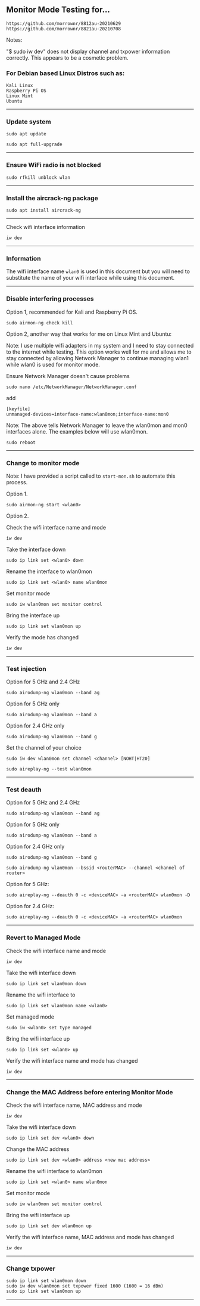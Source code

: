 ## Monitor Mode Testing for...
```
https://github.com/morrownr/8812au-20210629
https://github.com/morrownr/8821au-20210708
```
Notes: 

"$ sudo iw dev" does not display channel and txpower information correctly.
This appears to be a cosmetic problem.

### For Debian based Linux Distros such as:
```
Kali Linux
Raspberry Pi OS
Linux Mint
Ubuntu
```
-----

### Update system
```
sudo apt update
```
```
sudo apt full-upgrade
```

-----

### Ensure WiFi radio is not blocked
```
sudo rfkill unblock wlan
```

-----

### Install the aircrack-ng package
```
sudo apt install aircrack-ng
```

-----
Check wifi interface information
```
iw dev
```

-----

### Information

The wifi interface name ```wlan0``` is used in this document but you will need
to substitute the name of your wifi interface while using this document.

-----

### Disable interfering processes

Option 1, recommended for Kali and Raspberry Pi OS.
```
sudo airmon-ng check kill
```

Option 2, another way that works for me on Linux Mint and Ubuntu:

Note: I use multiple wifi adapters in my system and I need to stay connected
to the internet while testing. This option works well for me and allows
me to stay connected by allowing Network Manager to continue managing wlan1
while wlan0 is used for monitor mode.

Ensure Network Manager doesn't cause problems
```
sudo nano /etc/NetworkManager/NetworkManager.conf
```
add
```
[keyfile]
unmanaged-devices=interface-name:wlan0mon;interface-name:mon0
```
Note: The above tells Network Manager to leave the wlan0mon and mon0 interfaces
alone. The examples below will use wlan0mon.

```
sudo reboot
```

-----

### Change to monitor mode

Note: I have provided a script called to ```start-mon.sh``` to automate this process.

Option 1.
```
sudo airmon-ng start <wlan0>
```

Option 2.

Check the wifi interface name and mode
```
iw dev
```

Take the interface down
```
sudo ip link set <wlan0> down
```

Rename the interface to wlan0mon
```
sudo ip link set <wlan0> name wlan0mon
```

Set monitor mode
```
sudo iw wlan0mon set monitor control
```

Bring the interface up
```
sudo ip link set wlan0mon up
```

Verify the mode has changed
```
iw dev
```

-----

### Test injection

Option for 5 GHz and 2.4 GHz
```
sudo airodump-ng wlan0mon --band ag
```
Option for 5 GHz only
```
sudo airodump-ng wlan0mon --band a
```
Option for 2.4 GHz only
```
sudo airodump-ng wlan0mon --band g
```
Set the channel of your choice
```
sudo iw dev wlan0mon set channel <channel> [NOHT|HT20]
```
```
sudo aireplay-ng --test wlan0mon
```

-----

### Test deauth

Option for 5 GHz and 2.4 GHz
```
sudo airodump-ng wlan0mon --band ag
```
Option for 5 GHz only
```
sudo airodump-ng wlan0mon --band a
```
Option for 2.4 GHz only
```
sudo airodump-ng wlan0mon --band g
```
```
sudo airodump-ng wlan0mon --bssid <routerMAC> --channel <channel of router>
```
Option for 5 GHz:
```
sudo aireplay-ng --deauth 0 -c <deviceMAC> -a <routerMAC> wlan0mon -D
```
Option for 2.4 GHz:
```
sudo aireplay-ng --deauth 0 -c <deviceMAC> -a <routerMAC> wlan0mon
```

-----

### Revert to Managed Mode

Check the wifi interface name and mode
```
iw dev
```

Take the wifi interface down
```
sudo ip link set wlan0mon down
```

Rename the wifi interface to <wlan0>
```
sudo ip link set wlan0mon name <wlan0>
```

Set managed mode
```
sudo iw <wlan0> set type managed
```

Bring the wifi interface up
```
sudo ip link set <wlan0> up
```

Verify the wifi interface name and mode has changed
```
iw dev
```

-----

### Change the MAC Address before entering Monitor Mode

Check the wifi interface name, MAC address and mode
```
iw dev
```

Take the wifi interface down
```
sudo ip link set dev <wlan0> down
```

Change the MAC address
```
sudo ip link set dev <wlan0> address <new mac address>
```

Rename the wifi interface to wlan0mon
```
sudo ip link set <wlan0> name wlan0mon
```

Set monitor mode
```
sudo iw wlan0mon set monitor control
```

Bring the wifi interface up
```
sudo ip link set dev wlan0mon up
```

Verify the wifi interface name, MAC address and mode has changed
```
iw dev
```

-----

### Change txpower
```
sudo ip link set wlan0mon down
sudo iw dev wlan0mon set txpower fixed 1600 (1600 = 16 dBm)
sudo ip link set wlan0mon up
```

-----

